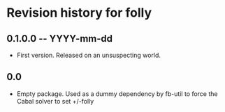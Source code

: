 # Revision history for folly

## 0.1.0.0 -- YYYY-mm-dd

* First version. Released on an unsuspecting world.

## 0.0

* Empty package. Used as a dummy dependency by fb-util to force
  the Cabal solver to set +/-folly
